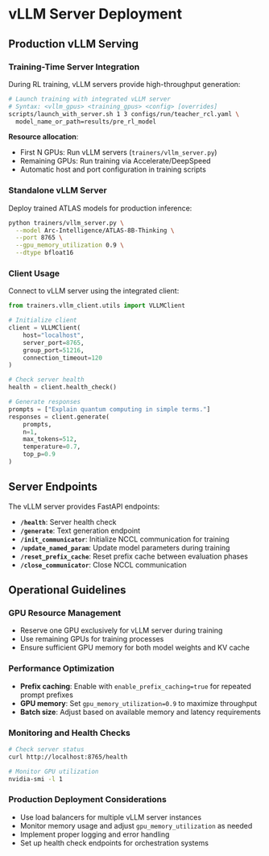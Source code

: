 
# vLLM Server Deployment

## Production vLLM Serving

### Training-Time Server Integration

During RL training, vLLM servers provide high-throughput generation:

```bash
# Launch training with integrated vLLM server
# Syntax: <vllm_gpus> <training_gpus> <config> [overrides]
scripts/launch_with_server.sh 1 3 configs/run/teacher_rcl.yaml \
  model_name_or_path=results/pre_rl_model
```

**Resource allocation**:
- First N GPUs: Run vLLM servers (`trainers/vllm_server.py`)
- Remaining GPUs: Run training via Accelerate/DeepSpeed
- Automatic host and port configuration in training scripts

### Standalone vLLM Server

Deploy trained ATLAS models for production inference:

```bash
python trainers/vllm_server.py \
  --model Arc-Intelligence/ATLAS-8B-Thinking \
  --port 8765 \
  --gpu_memory_utilization 0.9 \
  --dtype bfloat16
```

### Client Usage

Connect to vLLM server using the integrated client:

```python
from trainers.vllm_client.utils import VLLMClient

# Initialize client
client = VLLMClient(
    host="localhost", 
    server_port=8765, 
    group_port=51216, 
    connection_timeout=120
)

# Check server health
health = client.health_check()

# Generate responses
prompts = ["Explain quantum computing in simple terms."]
responses = client.generate(
    prompts, 
    n=1, 
    max_tokens=512, 
    temperature=0.7,
    top_p=0.9
)
```

## Server Endpoints

The vLLM server provides FastAPI endpoints:

- **`/health`**: Server health check
- **`/generate`**: Text generation endpoint  
- **`/init_communicator`**: Initialize NCCL communication for training
- **`/update_named_param`**: Update model parameters during training
- **`/reset_prefix_cache`**: Reset prefix cache between evaluation phases
- **`/close_communicator`**: Close NCCL communication

## Operational Guidelines

### GPU Resource Management
- Reserve one GPU exclusively for vLLM server during training
- Use remaining GPUs for training processes
- Ensure sufficient GPU memory for both model weights and KV cache

### Performance Optimization
- **Prefix caching**: Enable with `enable_prefix_caching=true` for repeated prompt prefixes
- **GPU memory**: Set `gpu_memory_utilization=0.9` to maximize throughput
- **Batch size**: Adjust based on available memory and latency requirements

### Monitoring and Health Checks
```bash
# Check server status
curl http://localhost:8765/health

# Monitor GPU utilization
nvidia-smi -l 1
```

### Production Deployment Considerations
- Use load balancers for multiple vLLM server instances
- Monitor memory usage and adjust `gpu_memory_utilization` as needed
- Implement proper logging and error handling
- Set up health check endpoints for orchestration systems

